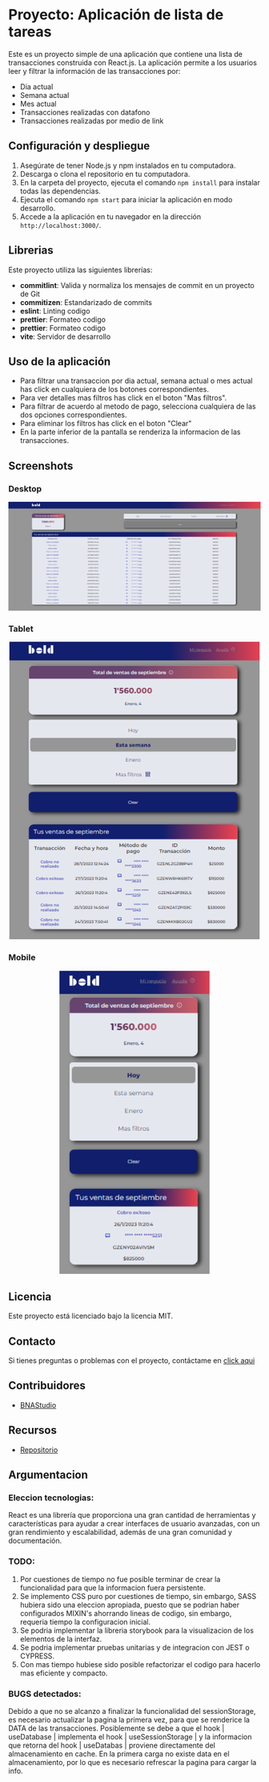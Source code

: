# Proyecto: Aplicación de lista de tareas

Este es un proyecto simple de una aplicación que contiene una lista de transacciones construida con React.js.
La aplicación permite a los usuarios leer y filtrar la información de las transacciones por:

- Dia actual
- Semana actual
- Mes actual
- Transacciones realizadas con datafono
- Transacciones realizadas por medio de link

## Configuración y despliegue

1. Asegúrate de tener Node.js y npm instalados en tu computadora.
2. Descarga o clona el repositorio en tu computadora.
3. En la carpeta del proyecto, ejecuta el comando `npm install` para instalar todas las dependencias.
4. Ejecuta el comando `npm start` para iniciar la aplicación en modo desarrollo.
5. Accede a la aplicación en tu navegador en la dirección `http://localhost:3000/`.

## Librerias

Este proyecto utiliza las siguientes librerías:

- <b>commitlint</b>: Valida y normaliza los mensajes de commit en un proyecto de Git
- <b>commitizen</b>: Estandarizado de commits
- <b>eslint</b>: Linting codigo
- <b>prettier</b>: Formateo codigo
- <b>prettier</b>: Formateo codigo
- <b>vite</b>: Servidor de desarrollo

## Uso de la aplicación

- Para filtrar una transaccion por dia actual, semana actual o mes actual has click en cualquiera de los botones correspondientes.
- Para ver detalles mas filtros has click en el boton "Mas filtros".
- Para filtrar de acuerdo al metodo de pago, selecciona cualquiera de las dos opciones correspondientes.
- Para eliminar los filtros has click en el boton "Clear"
- En la parte inferior de la pantalla se renderiza la informacion de las transacciones.

## Screenshots

### Desktop

<p align="center">
    <img src="src/assets/screenshots/desktop_version.png" width="700" >
</p>

### Tablet

<p align="center">
    <img src="src/assets/screenshots/tablet_version.png" width="500" >
</p>

### Mobile

<p align="center">
    <img src="src/assets/screenshots/mobile_version.png" width="300" >
</p>

## Licencia

Este proyecto está licenciado bajo la licencia MIT.

## Contacto

Si tienes preguntas o problemas con el proyecto, contáctame en [click aqui](mailto:danielmark999@gmail.com)

## Contribuidores

- [BNAStudio](https://github.com/BNAStudio)

## Recursos

- [Repositorio](https://github.com/BNAStudio/REACT-test_frontend_BOLD-)

## Argumentacion

### Eleccion tecnologias:

React es una librería que proporciona una gran cantidad de herramientas y características para ayudar a crear interfaces de usuario avanzadas, con un gran rendimiento y escalabilidad, además de una gran comunidad y documentación.

### TODO:

1. Por cuestiones de tiempo no fue posible terminar de crear la funcionalidad para que la informacion fuera persistente.
2. Se implemento CSS puro por cuestiones de tiempo, sin embargo, SASS hubiera sido una eleccion apropiada, puesto que se podrian haber configurados MIXIN's ahorrando lineas de codigo, sin embargo, requeria tiempo la configuracion inicial.
3. Se podria implementar la libreria storybook para la visualizacion de los elementos de la interfaz.
4. Se podria implementar pruebas unitarias y de integracion con JEST o CYPRESS.
5. Con mas tiempo hubiese sido posible refactorizar el codigo para hacerlo mas eficiente y compacto.

### BUGS detectados:

Debido a que no se alcanzo a finalizar la funcionalidad del sessionStorage, es necesario actualizar la pagina la primera vez, para que se renderice la DATA de las transacciones. Posiblemente se debe a que el hook | useDatabase | implementa el hook | useSessionStorage | y la informacion que retorna del hook | useDatabas | proviene directamente del almacenamiento en cache. En la primera carga no existe data en el almacenamiento, por lo que es necesario refrescar la pagina para cargar la info.

